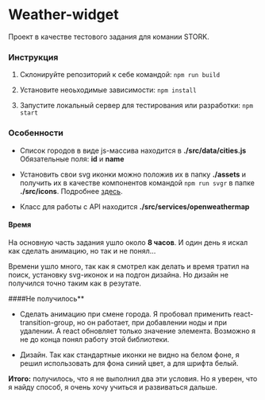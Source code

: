 # Weather-widget

Проект в качестве тестового задания для комании STORK.

### Инструкция

1) Склонируйте репозиторий к себе командой: `npm run build`

2) Установите неоьходимые зависимости: `npm install`

3) Запустите локальный сервер для тестирования или разработки: `npm start`

### Особенности

- Список городов в виде js-массива находится в **./src/data/cities.js**
Обязательные поля: **id** и **name**

- Установить свои svg иконки можно положив их в папку **./assets** 
и получить их в качестве компонентов командой `npm run svgr` в папке **./src/icons**. Подробнее [здесь](https://www.smooth-code.com/open-source/svgr/).

- Класс для работы с API находится **./src/services/openweathermap** 

#### Время

На основную часть задания ушло около **8 часов**. И один день я искал как сделать анимацию, но так и не понял...

Времени ушло много, так как я смотрел как делать и время тратил на поиск, установку svg-иконок и на подгон дизайна. Но дизайн не получился точно таким как в резутате.

####Не получилось**

- Сделать анимацию при смене города. Я пробовал применить react-transition-group, но он работает, при добавлении ноды и при удалении. А react обновляет только значение элемента. Возможно я не до конца понял работу этой библиотеки.

- Дизайн. Так как стандартные иконки не видно на белом фоне, я решил использовать для фона синий цвет, а для шрифта белый. 

**Итого:** получилось, что я не выполнил два эти условия. Но я уверен, что я найду способ, я очень хочу учиться и развиваться дальше.
